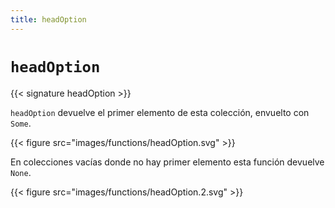 ```yaml
---
title: headOption
---
```


# `headOption`

{{< signature headOption >}}

`headOption` devuelve el primer elemento de esta colección, envuelto con `Some`.

{{< figure src="images/functions/headOption.svg" >}}

En colecciones vacías donde no hay primer elemento esta función devuelve `None`.

{{< figure src="images/functions/headOption.2.svg" >}}
